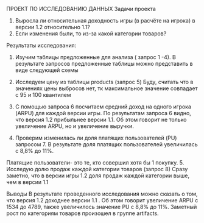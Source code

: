 ПРОЕКТ ПО ИССЛЕДОВАНИЮ ДАННЫХ
Задачи проекта
1.	Выросла ли относительная доходность игры (в расчёте на игрока) в версии 1.2 относительно 1.1?
2.	Если изменения были, то из-за какой категории товаров?

Результаты исследования:
1.	Изучим таблицы предложенные для анализа ( запрос 1 -4).
 В результате запросов предложенные таблицы можно представить в виде следующей схемы
 

2.	Исследуем цену из таблицы products (запрос 5)
Буду, считать что в значениях цены выбросов нет, тк максимальное значение совпадает с 95 и 100 квантилем
3.	С помощью запроса 6 посчитаем средний доход на одного игрока (ARPU) для каждой версии игры.  По результатам запроса 6 видно, что версия 1.2 прибыльнее версии 1.1. Об этом говорит не только увеличение  ARPU, но и увеличение выручки.
4.	Проверим изменилась ли доля платящих пользователей  (PU) запросом 7. 
В результате доля платящих пользователей увеличилась с 8,8% до 11%.

Платящие пользователи- это те, кто совершил хотя бы 1 покупку.
5.	Исследую долю продаж каждой категории товаров (запрос 8)
Сразу заметно, что в версии игры 1.2 доля продаж  каждой категории выше, чем в версии 1.1

Выводы
В результате проведенного исследования  можно сказать о том, что версия 1.2 доходнее версии 1.1 . 
Об этом говорит увеличение ARPU c 1534 до 4789, также увеличилось значение PU  с 8,8% до 11%.
Заметный рост по категориям товаров произошел в группе artifacts.

